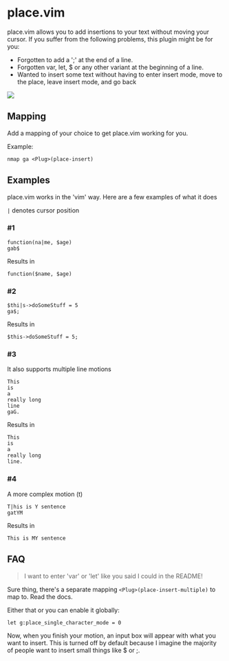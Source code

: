# place.vim

place.vim allows you to add insertions to your text without moving your cursor.
If you suffer from the following problems, this plugin might be for you:

- Forgotten to add a ';' at the end of a line.
- Forgotten var, let, $ or any other variant at the beginning of a line.
- Wanted to insert some text without having to enter insert mode, move to the place, leave insert mode, and go back

![](https://i.imgur.com/N3rcDUi.gif)

## Mapping

Add a mapping of your choice to get place.vim working for you.

Example:

```
nmap ga <Plug>(place-insert)
```

## Examples

place.vim works in the 'vim' way. Here are a few examples of what it does


`|` denotes cursor position


### #1
```
function(na|me, $age)
gab$
```
Results in
```
function($name, $age)
```

### #2
```
$thi|s->doSomeStuff = 5
ga$;
```
Results in
```
$this->doSomeStuff = 5;
```

### #3

It also supports multiple line motions
```
This
is
a
really long
line
gaG.
```
Results in
```
This
is
a
really long
line.
```

### #4

A more complex motion (t)
```
T|his is Y sentence
gatYM
```
Results in
```
This is MY sentence
```

## FAQ

> I want to enter 'var' or 'let' like you said I could in the README!

Sure thing, there's a separate mapping `<Plug>(place-insert-multiple)` to map to.
Read the docs.

Either that or you can enable it globally:

`let g:place_single_character_mode = 0`

Now, when you finish your motion, an input box will appear with what you want to insert.
This is turned off by default because I imagine the majority of people want to insert small things like $ or ;.

